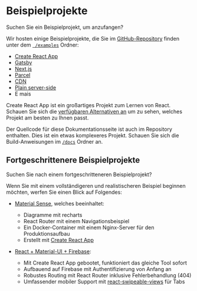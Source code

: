 # Beispielprojekte

<p class="description">Suchen Sie ein Beispielprojekt, um anzufangen?</p>

Wir hosten einige Beispielprojekte, die Sie im [GitHub-Repository](https://github.com/mui-org/material-ui) finden unter dem [` /examples`](https://github.com/mui-org/material-ui/tree/master/examples) Ordner:

- [Create React App](https://github.com/mui-org/material-ui/tree/master/examples/create-react-app)
- [Gatsby](https://github.com/mui-org/material-ui/tree/master/examples/gatsby)
- [Next.js](https://github.com/mui-org/material-ui/tree/master/examples/nextjs)
- [Parcel](https://github.com/mui-org/material-ui/tree/master/examples/parcel)
- [CDN](https://github.com/mui-org/material-ui/tree/master/examples/cdn)
- [Plain server-side](https://github.com/mui-org/material-ui/tree/master/examples/ssr)
- E mais

Create React App ist ein großartiges Projekt zum Lernen von React. Schauen Sie sich die [verfügbaren Alternativen an](https://github.com/facebook/create-react-app/blob/master/README.md#popular-alternatives) um zu sehen, welches Projekt am besten zu Ihnen passt.

Der Quellcode für diese Dokumentationsseite ist auch im Repository enthalten. Dies ist ein etwas komplexeres Projekt. Schauen Sie sich die Build-Anweisungen im [`/docs`](https://github.com/mui-org/material-ui/tree/master/docs) Ordner an.

## Fortgeschrittenere Beispielprojekte

Suchen Sie nach einem fortgeschritteneren Beispielprojekt?

Wenn Sie mit einem vollständigeren und realistischeren Beispiel beginnen möchten, werfen Sie einen Blick auf Folgendes:

- [Material Sense](https://github.com/alexanmtz/material-sense), welches beeinhaltet:
  
  - Diagramme mit recharts
  - React Router mit einem Navigationsbeispiel
  - Ein Docker-Container mit einem Nginx-Server für den Produktionsaufbau
  - Erstellt mit [Create React App](https://facebook.github.io/create-react-app/)

- [React + Material-UI + Firebase](https://github.com/Phoqe/react-material-ui-firebase):
  
  - Mit Create React App gebootet, funktioniert das gleiche Tool sofort
  - Aufbauend auf Firebase mit Authentifizierung von Anfang an
  - Robustes Routing mit React Router inklusive Fehlerbehandlung (404)
  - Umfassender mobiler Support mit [react-swipeable-views](https://react-swipeable-views.com) für Tabs